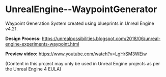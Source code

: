 # UnrealEngine--WaypointGenerator
Waypoint Generation System created using blueprints in Unreal Engine v4.21.

**Design Process:** https://unrealpossibilities.blogspot.com/2018/06/unreal-engine-experiments-waypoint.html

**Preview video:** https://www.youtube.com/watch?v=LgHrSM3WEiw

(Content in this project may only be used in Unreal Engine projects as per the Unreal Engine 4 EULA)

